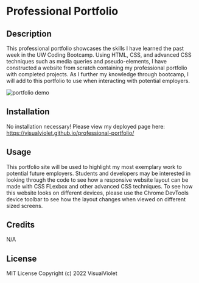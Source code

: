# Professional Portfolio

## Description

This professional portfolio showcases the skills I have learned the past week in the UW Coding Bootcamp. Using HTML, CSS, and advanced CSS techniques such as media queries and pseudo-elements, I have constructed a website from scratch containing my professional portfolio with completed projects. As I further my knowledge through bootcamp, I will add to this portfolio to use when interacting with potential employers.

![portfolio demo](https://github.com/VisualViolet/professional-portfolio/blob/main/assets/images/professional-portfolio-demo.gif)

## Installation

No installation necessary! Please view my deployed page here: https://visualviolet.github.io/professional-portfolio/

## Usage

This portfolio site will be used to highlight my most exemplary work to potential future employers. Students and developers may be interested in looking through the code to see how a responsive website layout can be made with CSS FLexbox and other advanced CSS techniques. To see how this website looks on different devices, please use the Chrome DevTools device toolbar to see how the layout changes when viewed on different sized screens.

## Credits

N/A

## License

MIT License
Copyright (c) 2022 VisualViolet
